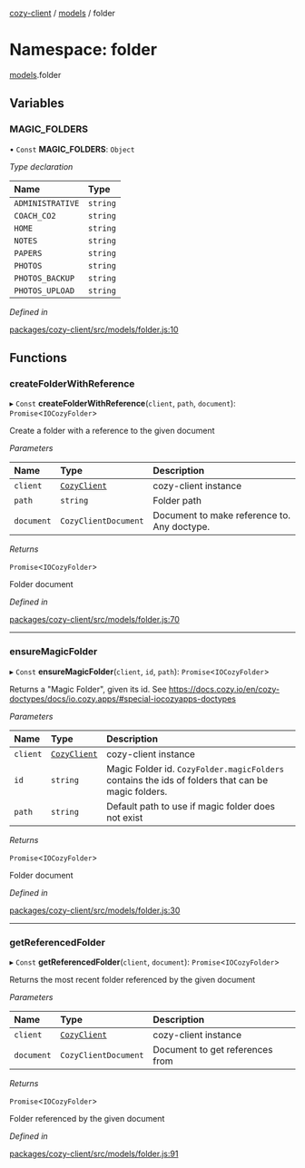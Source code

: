 [cozy-client](../README.md) / [models](models.md) / folder

# Namespace: folder

[models](models.md).folder

## Variables

### MAGIC_FOLDERS

• `Const` **MAGIC_FOLDERS**: `Object`

*Type declaration*

| Name | Type |
| :------ | :------ |
| `ADMINISTRATIVE` | `string` |
| `COACH_CO2` | `string` |
| `HOME` | `string` |
| `NOTES` | `string` |
| `PAPERS` | `string` |
| `PHOTOS` | `string` |
| `PHOTOS_BACKUP` | `string` |
| `PHOTOS_UPLOAD` | `string` |

*Defined in*

[packages/cozy-client/src/models/folder.js:10](https://github.com/cozy/cozy-client/blob/master/packages/cozy-client/src/models/folder.js#L10)

## Functions

### createFolderWithReference

▸ `Const` **createFolderWithReference**(`client`, `path`, `document`): `Promise`<`IOCozyFolder`>

Create a folder with a reference to the given document

*Parameters*

| Name | Type | Description |
| :------ | :------ | :------ |
| `client` | [`CozyClient`](../classes/cozyclient.md) | cozy-client instance |
| `path` | `string` | Folder path |
| `document` | `CozyClientDocument` | Document to make reference to. Any doctype. |

*Returns*

`Promise`<`IOCozyFolder`>

Folder document

*Defined in*

[packages/cozy-client/src/models/folder.js:70](https://github.com/cozy/cozy-client/blob/master/packages/cozy-client/src/models/folder.js#L70)

***

### ensureMagicFolder

▸ `Const` **ensureMagicFolder**(`client`, `id`, `path`): `Promise`<`IOCozyFolder`>

Returns a "Magic Folder", given its id. See https://docs.cozy.io/en/cozy-doctypes/docs/io.cozy.apps/#special-iocozyapps-doctypes

*Parameters*

| Name | Type | Description |
| :------ | :------ | :------ |
| `client` | [`CozyClient`](../classes/cozyclient.md) | cozy-client instance |
| `id` | `string` | Magic Folder id. `CozyFolder.magicFolders` contains the ids of folders that can be magic folders. |
| `path` | `string` | Default path to use if magic folder does not exist |

*Returns*

`Promise`<`IOCozyFolder`>

Folder document

*Defined in*

[packages/cozy-client/src/models/folder.js:30](https://github.com/cozy/cozy-client/blob/master/packages/cozy-client/src/models/folder.js#L30)

***

### getReferencedFolder

▸ `Const` **getReferencedFolder**(`client`, `document`): `Promise`<`IOCozyFolder`>

Returns the most recent folder referenced by the given document

*Parameters*

| Name | Type | Description |
| :------ | :------ | :------ |
| `client` | [`CozyClient`](../classes/cozyclient.md) | cozy-client instance |
| `document` | `CozyClientDocument` | Document to get references from |

*Returns*

`Promise`<`IOCozyFolder`>

Folder referenced by the given document

*Defined in*

[packages/cozy-client/src/models/folder.js:91](https://github.com/cozy/cozy-client/blob/master/packages/cozy-client/src/models/folder.js#L91)
